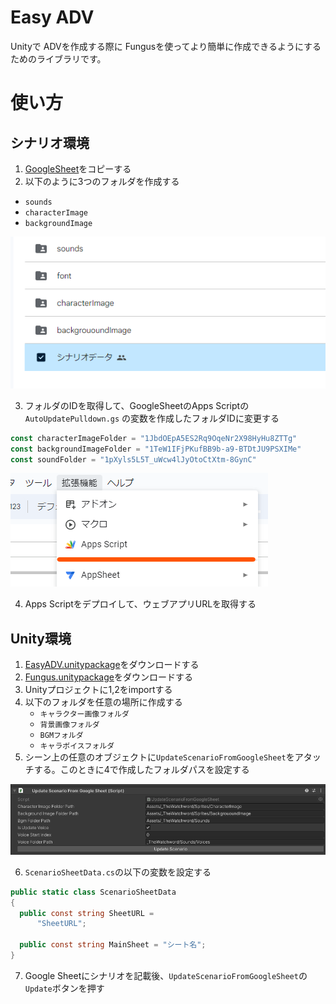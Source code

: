 # Easy ADV

Unityで ADVを作成する際に Fungusを使ってより簡単に作成できるようにするためのライブラリです。

# 使い方

## シナリオ環境
1. [GoogleSheet](https://docs.google.com/spreadsheets/d/1k2AGDMgL6sLlIwmGZ5oQH2knIRoIAUhfyIYyVp93Nh0/edit?usp=share_link)をコピーする
2. 以下のように3つのフォルダを作成する
  - `sounds`
  - `characterImage`
  - `backgroundImage`

![img.png](Docs/copy_files.png)

3. フォルダのIDを取得して、GoogleSheetのApps Scriptの`AutoUpdatePulldown.gs` の変数を作成したフォルダIDに変更する

```js
const characterImageFolder = "1JbdOEpA5ES2Rq9OqeNr2X98HyHu8ZTTg"
const backgroundImageFolder = "1TeW1IFjPKufBB9b-a9-BTDtJU9PSXIMe"
const soundFolder = "1pXyls5L5T_uWcw4lJyOtoCtXtm-8GynC"
```

![](Docs/apps_script.png)

4. Apps Scriptをデプロイして、ウェブアプリURLを取得する

## Unity環境
1. [EasyADV.unitypackage](https://github.com/MidraLab/easy-adv/releases)をダウンロードする
2. [Fungus.unitypackage](https://github.com/MidraLab/fungus/releases)をダウンロードする
3. Unityプロジェクトに1,2をimportする
4. 以下のフォルダを任意の場所に作成する
   - `キャラクター画像フォルダ`
   - `背景画像フォルダ`
   - `BGMフォルダ`
   - `キャラボイスフォルダ`
5. シーン上の任意のオブジェクトに`UpdateScenarioFromGoogleSheet`をアタッチする。このときに4で作成したフォルダパスを設定する

![img.png](Docs/inspector.png)

6. `ScenarioSheetData.cs`の以下の変数を設定する

```cs
public static class ScenarioSheetData
{
  public const string SheetURL =
      "SheetURL";

  public const string MainSheet = "シート名";
}
```

7. Google Sheetにシナリオを記載後、`UpdateScenarioFromGoogleSheet`の`Update`ボタンを押す